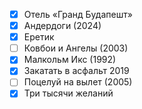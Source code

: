 - [x] Отель «Гранд Будапешт»
- [x] Андердоги (2024)
- [x] Еретик
- [ ] Ковбои и Ангелы (2003)
- [x] Малкольм Икс (1992)
- [x] Закатать в асфальт 2019
- [ ] Поцелуй на вылет (2005)
- [x] Три тысячи желаний